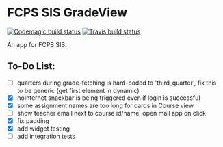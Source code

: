 # FCPS SIS GradeView
[![Codemagic build status](https://api.codemagic.io/apps/5c699bc024cab100120d2931/5c699bc024cab100120d2930/status_badge.svg)](https://codemagic.io/apps/5c699bc024cab100120d2931/5c699bc024cab100120d2930/latest_build) [![Travis build status](https://travis-ci.org/sumanthratna/grade-view.svg?branch=master)](https://travis-ci.org/sumanthratna/grade-view.svg?branch=master)

An app for FCPS SIS.

## To-Do List:
 - [ ] quarters during grade-fetching is hard-coded to 'third_quarter', fix this to be generic (get first element in dynamic)
 - [x] noInternet snackbar is being triggered even if login is successful
 - [x] some assignment names are too long for cards in Course view
 - [ ] show teacher email next to course id/name, open mail app on click
 - [x] fix padding
 - [x] add widget testing
 - [ ] add integration tests
